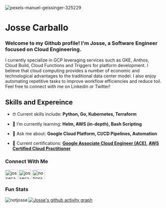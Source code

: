 ![pexels-manuel-geissinger-325229](https://user-images.githubusercontent.com/55992443/204574874-bcb2fc4d-5db6-4066-872a-7e8be0d20887.jpg)

# Josse Carballo

<h3 align="left">Welcome to my Github profile! I'm Josse, a Software Engineer focused on Cloud Engineering.</h3>

<p align="left">I currently specialize in GCP leveraging services such as GKE, Anthos, Cloud Build, Cloud Functions and Triggers for platform development. I believe that cloud computing provides a number of economic and technological advantages to the traditional data center model. I also enjoy automating repetitive tasks to improve workflow efficiencies and reduce toil. Feel free to connect with me on Linkedin or Twitter!</p>

## Skills and Expereince

- 🤓 Current skills include: **Python, Go, Kubernetes, Terraform**

- 🌱 I’m currently learning: **Helm, AWS (in-depth), Bash Scripting**

- 💬 Ask me about: **Google Cloud Platform, CI/CD Pipelines, Automation**

- 📜 Current certifications: **[Google Associate Cloud Engineer (ACE)](https://www.credential.net/539a9b1a-1328-4f6d-a6c5-6d8b1cf9eef7), [AWS Certified Cloud Practitioner](https://www.credly.com/badges/8eab2fc4-707c-45a2-b9c4-7c39d993cf06/public_url)**

### Connect With Me
<p align="left">
<a href="https://twitter.com/jossecarballo" target="blank"><img align="center" src="https://raw.githubusercontent.com/rahuldkjain/github-profile-readme-generator/master/src/images/icons/Social/twitter.svg" alt="jossecarballo" height="30" width="40" /></a>
<a href="https://linkedin.com/in/jossecarballo" target="blank"><img align="center" src="https://raw.githubusercontent.com/rahuldkjain/github-profile-readme-generator/master/src/images/icons/Social/linked-in-alt.svg" alt="jossecarballo" height="30" width="40" /></a>
<a href="https://instagram.com/notjosse" target="blank"><img align="center" src="https://raw.githubusercontent.com/rahuldkjain/github-profile-readme-generator/master/src/images/icons/Social/instagram.svg" alt="notjosse" height="30" width="40" /></a>
</p>

### Fun Stats

<p><img align="left" src="https://github-readme-streak-stats.herokuapp.com/?user=notjosse&" alt="notjosse" /></p>

[![Josse's github activity graph](https://activity-graph.herokuapp.com/graph?username=notjosse&theme=react-dark)](https://github.com/notjosse/github-readme-activity-graph)
